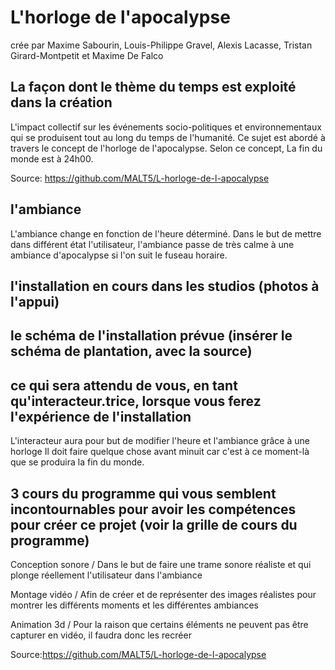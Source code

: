 # L'horloge de l'apocalypse
crée par Maxime Sabourin, Louis-Philippe Gravel, Alexis Lacasse, Tristan Girard-Montpetit et Maxime De Falco

## La façon dont le thème du temps est exploité dans la création
L'impact collectif sur les événements socio-politiques et environnementaux qui se produisent tout au long du temps de l'humanité. Ce sujet est abordé à travers le concept de l'horloge de l'apocalypse. Selon ce concept, La fin du monde est à 24h00.

Source: https://github.com/MALT5/L-horloge-de-l-apocalypse

## l'ambiance
L'ambiance change en fonction de l'heure déterminé.
Dans le but de mettre dans différent état l'utilisateur, l'ambiance passe de très calme à une ambiance d'apocalypse si l'on suit le fuseau horaire.

## l'installation en cours dans les studios (photos à l'appui)

## le schéma de l'installation prévue (insérer le schéma de plantation, avec la source)

## ce qui sera attendu de vous, en tant qu'interacteur.trice, lorsque vous ferez l'expérience de l'installation
L'interacteur aura pour but de modifier l'heure et l'ambiance grâce à une horloge
Il doit faire quelque chose avant minuit car c'est à ce moment-là que se produira la fin du monde.


## 3 cours du programme qui vous semblent incontournables pour avoir les compétences pour créer ce projet (voir la grille de cours du programme)
Conception sonore / Dans le but de faire une trame sonore réaliste et qui plonge réellement l'utilisateur dans l'ambiance

Montage vidéo / Afin de créer et de représenter des images réalistes pour montrer les différents moments et les différentes ambiances

Animation 3d / Pour la raison que certains éléments ne peuvent pas être capturer en vidéo, il faudra donc les recréer

Source:https://github.com/MALT5/L-horloge-de-l-apocalypse

